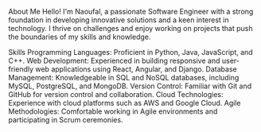 About Me
Hello! I'm Naoufal, a passionate Software Engineer with a strong foundation in developing innovative solutions and a keen interest in technology. I thrive on challenges and enjoy working on projects that push the boundaries of my skills and knowledge.

Skills
Programming Languages: Proficient in Python, Java, JavaScript, and C++.
Web Development: Experienced in building responsive and user-friendly web applications using React, Angular, and Django.
Database Management: Knowledgeable in SQL and NoSQL databases, including MySQL, PostgreSQL, and MongoDB.
Version Control: Familiar with Git and GitHub for version control and collaboration.
Cloud Technologies: Experience with cloud platforms such as AWS and Google Cloud.
Agile Methodologies: Comfortable working in Agile environments and participating in Scrum ceremonies.
